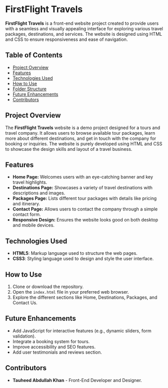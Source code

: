 # FirstFlight Travels

**FirstFlight Travels** is a front-end website project created to provide users with a seamless and visually appealing interface for exploring various travel packages, destinations, and services. The website is designed using HTML and CSS to ensure responsiveness and ease of navigation.

## Table of Contents

- [Project Overview](#project-overview)
- [Features](#features)
- [Technologies Used](#technologies-used)
- [How to Use](#how-to-use)
- [Folder Structure](#folder-structure)
- [Future Enhancements](#future-enhancements)
- [Contributors](#contributors)

## Project Overview

The **FirstFlight Travels** website is a demo project designed for a tours and travel company. It allows users to browse available tour packages, learn more about different destinations, and get in touch with the company for booking or inquiries. The website is purely developed using HTML and CSS to showcase the design skills and layout of a travel business.

## Features

- **Home Page:** Welcomes users with an eye-catching banner and key travel highlights.
- **Destinations Page:** Showcases a variety of travel destinations with descriptions and images.
- **Packages Page:** Lists different tour packages with details like pricing and itinerary.
- **Contact Page:** Allows users to contact the company through a simple contact form.
- **Responsive Design:** Ensures the website looks good on both desktop and mobile devices.

## Technologies Used

- **HTML5**: Markup language used to structure the web pages.
- **CSS3**: Styling language used to design and style the user interface.

## How to Use

1. Clone or download the repository.
2. Open the `index.html` file in your preferred web browser.
3. Explore the different sections like Home, Destinations, Packages, and Contact Us.

## Future Enhancements

- Add JavaScript for interactive features (e.g., dynamic sliders, form validation).
- Integrate a booking system for tours.
- Improve accessibility and SEO features.
- Add user testimonials and reviews section.

## Contributors

- **Tauheed Abdullah Khan** - Front-End Developer and Designer.
